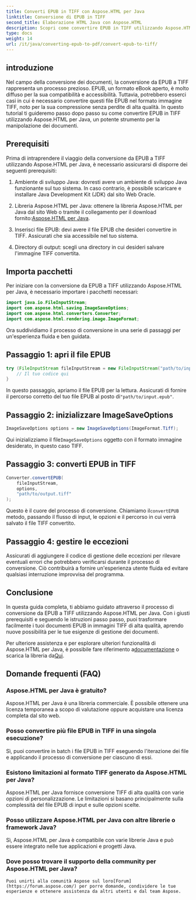 ```yaml
---
title: Converti EPUB in TIFF con Aspose.HTML per Java
linktitle: Conversione di EPUB in TIFF
second_title: Elaborazione HTML Java con Aspose.HTML
description: Scopri come convertire EPUB in TIFF utilizzando Aspose.HTML per Java. Segui la nostra guida passo passo per la conversione di documenti di alta qualità.
type: docs
weight: 14
url: /it/java/converting-epub-to-pdf/convert-epub-to-tiff/
---
```


## introduzione

Nel campo della conversione dei documenti, la conversione da EPUB a TIFF rappresenta un processo prezioso. EPUB, un formato eBook aperto, è molto diffuso per la sua compatibilità e accessibilità. Tuttavia, potrebbero esserci casi in cui è necessario convertire questi file EPUB nel formato immagine TIFF, noto per la sua compressione senza perdite di alta qualità. In questo tutorial ti guideremo passo dopo passo su come convertire EPUB in TIFF utilizzando Aspose.HTML per Java, un potente strumento per la manipolazione dei documenti.

## Prerequisiti

Prima di intraprendere il viaggio della conversione da EPUB a TIFF utilizzando Aspose.HTML per Java, è necessario assicurarsi di disporre dei seguenti prerequisiti:

1. Ambiente di sviluppo Java: dovresti avere un ambiente di sviluppo Java funzionante sul tuo sistema. In caso contrario, è possibile scaricare e installare Java Development Kit (JDK) dal sito Web Oracle.

2.  Libreria Aspose.HTML per Java: ottenere la libreria Aspose.HTML per Java dal sito Web o tramite il collegamento per il download fornito:[Aspose.HTML per Java](https://releases.aspose.com/html/java/).

3. Inserisci file EPUB: devi avere il file EPUB che desideri convertire in TIFF. Assicurati che sia accessibile nel tuo sistema.

4. Directory di output: scegli una directory in cui desideri salvare l'immagine TIFF convertita.

## Importa pacchetti

Per iniziare con la conversione da EPUB a TIFF utilizzando Aspose.HTML per Java, è necessario importare i pacchetti necessari:

```java
import java.io.FileInputStream;
import com.aspose.html.saving.ImageSaveOptions;
import com.aspose.html.converters.Converter;
import com.aspose.html.rendering.image.ImageFormat;
```

Ora suddividiamo il processo di conversione in una serie di passaggi per un'esperienza fluida e ben guidata.


## Passaggio 1: apri il file EPUB

```java
try (FileInputStream fileInputStream = new FileInputStream("path/to/input.epub")) {
    // Il tuo codice qui
}
```

In questo passaggio, apriamo il file EPUB per la lettura. Assicurati di fornire il percorso corretto del tuo file EPUB al posto di`"path/to/input.epub"`.

## Passaggio 2: inizializzare ImageSaveOptions

```java
ImageSaveOptions options = new ImageSaveOptions(ImageFormat.Tiff);
```

 Qui inizializziamo il file`ImageSaveOptions` oggetto con il formato immagine desiderato, in questo caso TIFF.

## Passaggio 3: converti EPUB in TIFF

```java
Converter.convertEPUB(
    fileInputStream,
    options,
    "path/to/output.tiff"
);
```

 Questo è il cuore del processo di conversione. Chiamiamo il`convertEPUB` metodo, passando il flusso di input, le opzioni e il percorso in cui verrà salvato il file TIFF convertito.

## Passaggio 4: gestire le eccezioni

Assicurati di aggiungere il codice di gestione delle eccezioni per rilevare eventuali errori che potrebbero verificarsi durante il processo di conversione. Ciò contribuirà a fornire un'esperienza utente fluida ed evitare qualsiasi interruzione improvvisa del programma.

## Conclusione

In questa guida completa, ti abbiamo guidato attraverso il processo di conversione da EPUB a TIFF utilizzando Aspose.HTML per Java. Con i giusti prerequisiti e seguendo le istruzioni passo passo, puoi trasformare facilmente i tuoi documenti EPUB in immagini TIFF di alta qualità, aprendo nuove possibilità per le tue esigenze di gestione dei documenti.

Per ulteriore assistenza e per esplorare ulteriori funzionalità di Aspose.HTML per Java, è possibile fare riferimento a[documentazione](https://reference.aspose.com/html/java/) o scarica la libreria da[Qui](https://releases.aspose.com/html/java/).

## Domande frequenti (FAQ)

### Aspose.HTML per Java è gratuito?
   Aspose.HTML per Java è una libreria commerciale. È possibile ottenere una licenza temporanea a scopo di valutazione oppure acquistare una licenza completa dal sito web.

### Posso convertire più file EPUB in TIFF in una singola esecuzione?
   Sì, puoi convertire in batch i file EPUB in TIFF eseguendo l'iterazione dei file e applicando il processo di conversione per ciascuno di essi.

### Esistono limitazioni al formato TIFF generato da Aspose.HTML per Java?
   Aspose.HTML per Java fornisce conversione TIFF di alta qualità con varie opzioni di personalizzazione. Le limitazioni si basano principalmente sulla complessità del file EPUB di input e sulle opzioni scelte.

### Posso utilizzare Aspose.HTML per Java con altre librerie o framework Java?
   Sì, Aspose.HTML per Java è compatibile con varie librerie Java e può essere integrato nelle tue applicazioni e progetti Java.

### Dove posso trovare il supporto della community per Aspose.HTML per Java?
    Puoi unirti alla comunità Aspose sul loro[Forum](https://forum.aspose.com/) per porre domande, condividere le tue esperienze e ottenere assistenza da altri utenti e dal team Aspose.
